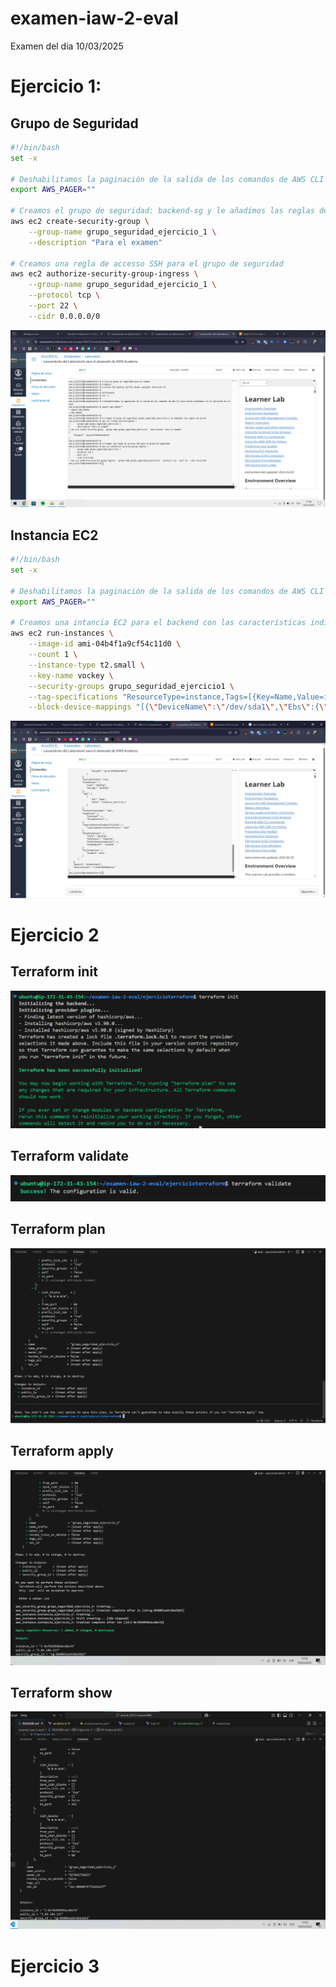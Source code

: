 # examen-iaw-2-eval
Examen del dia 10/03/2025

# Ejercicio 1:

## Grupo de Seguridad
```bash
#!/bin/bash 
set -x 

# Deshabilitamos la paginación de la salida de los comandos de AWS CLI para evitar problemas con la ejecución de scripts
export AWS_PAGER=""

# Creamos el grupo de seguridad: backend-sg y le añadimos las reglas de acceso
aws ec2 create-security-group \
    --group-name grupo_seguridad_ejercicio_1 \
    --description "Para el examen"

# Creamos una regla de accesso SSH para el grupo de seguridad
aws ec2 authorize-security-group-ingress \
    --group-name grupo_seguridad_ejercicio_1 \
    --protocol tcp \
    --port 22 \
    --cidr 0.0.0.0/0
```
![](capturas/ejercicio1/gruposeguridad.png)

## Instancia EC2
```bash
#!/bin/bash 
set -x

# Deshabilitamos la paginación de la salida de los comandos de AWS CLI para evitar problemas con la ejecución de scripts
export AWS_PAGER=""

# Creamos una intancia EC2 para el backend con las características indicadas
aws ec2 run-instances \
    --image-id ami-04b4f1a9cf54c11d0 \
    --count 1 \
    --instance-type t2.small \
    --key-name vockey \
    --security-groups grupo_seguridad_ejercicio1 \
    --tag-specifications "ResourceType=instance,Tags=[{Key=Name,Value=instancia_ejercicio_1}]" \
    --block-device-mappings "[{\"DeviceName\":\"/dev/sda1\",\"Ebs\":{\"VolumeSize\":20,\"DeleteOnTermination\":false}}]"
```
![](capturas/ejercicio1/instancialanzada.png)

# Ejercicio 2

## Terraform init
![](capturas/ejercicio2/terraforminit.png)

## Terraform validate
![](capturas/ejercicio2/terraformvalidate.png)

## Terraform plan
![](capturas/ejercicio2/terraformplan.png)

## Terraform apply
![](capturas/ejercicio2/terraformapply.png)

## Terraform show
![](capturas/ejercicio2/terraformshow.png)

# Ejercicio 3
